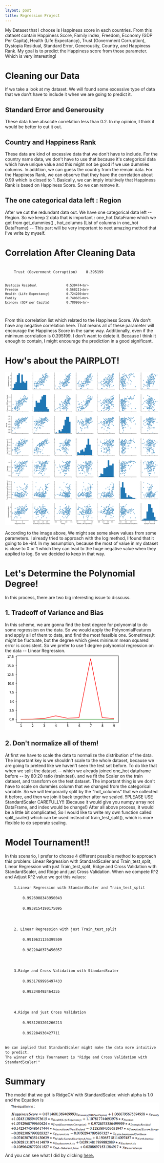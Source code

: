 ```yaml
---
layout: post
title: Regression Project
---
```



My Dataset that I choose is Happiness score in each countries. From this dataset contain Happiness Score, Family index, Freedom, Economy (GDP Per Capita), Health (Life Expectancy), Trust (Government Corruption),
Dystopia Residual, Standard Error, Generousity, Country, and Happiness Rank.
My goal is to predict the Happiness score from those parameter. Which is very interesting!

<h1> Cleaning our Data </h1>
<p>If we take a look at my dataset. We will found some excessive type of data that we don't have to include it when we are going to predict it.
<h2> Standard Error and Generousity </h2>
  <p>These data have absolute correlation less than 0.2. In my opinion, I think it would be better to cut it out.
<h2>Country and Happiness Rank</h2>
  <p>These data are kind of excessive data that we don't have to include. For the country name data, we don't have to use that because it's categorical data which have unique value and this might not be good if we use dummies columns. In addition, we can guess the country from the remain data. For the Happiness Rank, we can observe that they have the correlation about 0.99 which is closed to 1. Basically, we can imply intuitively that Happiness Rank is based on Happiness Score. So we can remove it.
 <h2> The one categorical data left : Region </h2>
   <p>After we cut the redundant data out. We have one categorical data left -- Region. So we keep 2 data that is important : one_hot DataFrame which we get from get_dummies() , hot_columns (List of columns in one_hot DataFrame) -- This part will be very important to next amazing method that I've write by myself.
<h1> Correlation After Cleaning Data </h1>
<code>
    Trust (Government Corruption)    0.395199
    
    Dystopia Residual                0.530474<br>
    Freedom                          0.568211<br>
    Health (Life Expectancy)         0.724200<br>
    Family                           0.740605<br>
    Economy (GDP per Capita)         0.780966<br>
</code>
<p>From this correlation list which related to the Happiness Score. We don't have any negative correlation here. That means all of these parameter will encourage the Happiness Score in the same way. Additionally, even if the minimum correlation is 0.395199. I don't want to delete it. Because I think it enough to contain, I might encourage the prediction in a good significant.

<h1> How's about the PAIRPLOT! </h1>

<img src="/images/regression_pairplot.png"/>

<p>According to the image above, We might see some skew values from some parameters. I already tried to approach with the log method, I found that it going to be -inf. In my assumption, because the most of value in my dataset is close to 0 or 1 which they can lead to the huge negative value when they applied to log. So we decided to keep in that way.

<h1> Let's Determine the Polynomial Degree! </h1>
   In this process, there are two big interesting issue to disscuss.

   <h2> 1. Tradeoff of Variance and Bias </h2>
    <p>In this scheme, we are gonna find the best degree for polynomial to
    do some regression on the data. So we would apply the PolynomialFeatures and apply all of them to data, and find the most feasible one. Sometimes,It might be fluctuate, but the degree which gives minimum mean squared error is consistent. So we prefer to use 1 degree polynomial regression on the data -- Linear Regression.

<img src = "/images/regression_deg_plot.png"/>

<h2> 2. Don't normalize all of them! </h2>
    <p>At first we have to scale the data to normalize the distribution of the data. The important key is we shouldn't scale to the whole dataset, because we are going to pretend like we haven't seen the test set before. To do like that when we split the dataset -- which we already joined one_hot dataframe before -- by 80:20 ratio (train:test). and we fit the Scaler on the train dataset, and transform on the test dataset. The important thing is we don't have to scale on dummies column that we changed from the categorical variable. So we will temporarily split by the "hot_columns" that we collected it before, and then we join it back together after we scaled. 
    !!PLEASE USE StandardScaler CAREFULLY!! 
    (Because it would give you numpy array not DataFrame, and index would be change!)
    After all above process, it would be a little bit complicated, 
    So I would like to write my own function called split_scale() which can be used instead of train_test_split(), which is more flexible to do seperate scaling.


<h1> Model Tournament!! </h1>
    <p>In this scenario, I prefer to choose 4 different possible method to approach this problem: Linear Regression with StandardScaler and Train_test_split, Linear Regression with just Train_test_split, Ridge and Cross Validation with StandardScaler, and Ridge and just Cross Validation. When we compete R^2 and Adjust R^2 value we got this values:
    <br>
    <code>
    1.Linear Regression with StandardScaler and Train_test_split<br>
        0.9926908343950043<br>
        0.9838154190175095<br>
        <br>
    2. Linear Regression with just Train_test_split<br>
        0.9919631136399509<br>
        0.9822040373456057<br>
        <br>
    3.Ridge and Cross Validation with StandardScaler<br>
        0.9931769996497433 <br>
        0.992348492464355 <br>
        <br>
    4.Ridge and just Cross Validation<br>
        0.9931203201266213<br>
        0.992284930427711 <br>
</code>

    We can implied that StandardScaler might make the data more intuitive to predict. 
    The winner of this Tournament is "Ridge and Cross Validation with StandardScaler!"

<h1> Summary </h1>
   <p>The model that we got is RidgeCV with StandardScaler. which alpha is 1.0 and the Equation is 
     <img src= "/images/regression_equation.png">
     And you can see what I did by clicking <a href="https://github.com/kimmypracha/RegressionProject">here.</a>